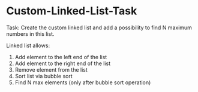 # Custom-Linked-List-Task
Task: Create the custom linked list and add a possibility to find N maximum numbers in this list.

Linked list allows:
1) Add element to the left end of the list
2) Add element to the right end of the list
3) Remove element from the list
4) Sort list via bubble sort
5) Find N max elements (only after bubble sort operation)
